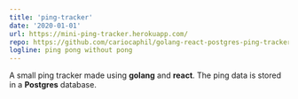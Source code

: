 ```yaml
---
title: 'ping-tracker'
date: '2020-01-01'
url: https://mini-ping-tracker.herokuapp.com/
repo: https://github.com/cariocaphil/golang-react-postgres-ping-tracker
logline: ping pong without pong
---
```


A small ping tracker made using **golang** and **react**. The ping data is stored in a **Postgres** database.



